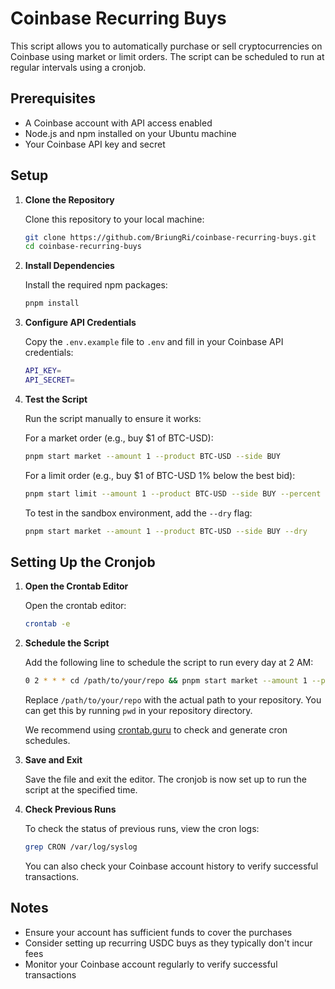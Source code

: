 # Coinbase Recurring Buys

This script allows you to automatically purchase or sell cryptocurrencies on Coinbase using market or limit orders. The script can be scheduled to run at regular intervals using a cronjob.

## Prerequisites

- A Coinbase account with API access enabled
- Node.js and npm installed on your Ubuntu machine
- Your Coinbase API key and secret

## Setup

1. **Clone the Repository**

   Clone this repository to your local machine:

   ```bash
   git clone https://github.com/BriungRi/coinbase-recurring-buys.git
   cd coinbase-recurring-buys
   ```

2. **Install Dependencies**

   Install the required npm packages:

   ```bash
   pnpm install
   ```

3. **Configure API Credentials**

   Copy the `.env.example` file to `.env` and fill in your Coinbase API credentials:

   ```bash
   API_KEY=
   API_SECRET=
   ```

4. **Test the Script**

   Run the script manually to ensure it works:

   For a market order (e.g., buy $1 of BTC-USD):

   ```bash
   pnpm start market --amount 1 --product BTC-USD --side BUY
   ```

   For a limit order (e.g., buy $1 of BTC-USD 1% below the best bid):

   ```bash
   pnpm start limit --amount 1 --product BTC-USD --side BUY --percent 1
   ```

   To test in the sandbox environment, add the `--dry` flag:

   ```bash
   pnpm start market --amount 1 --product BTC-USD --side BUY --dry
   ```

## Setting Up the Cronjob

1. **Open the Crontab Editor**

   Open the crontab editor:

   ```bash
   crontab -e
   ```

2. **Schedule the Script**

   Add the following line to schedule the script to run every day at 2 AM:

   ```bash
   0 2 * * * cd /path/to/your/repo && pnpm start market --amount 1 --product BTC-USD --side BUY
   ```

   Replace `/path/to/your/repo` with the actual path to your repository. You can get this by running `pwd` in your repository directory.

   We recommend using [crontab.guru](https://crontab.guru/) to check and generate cron schedules.

3. **Save and Exit**

   Save the file and exit the editor. The cronjob is now set up to run the script at the specified time.

4. **Check Previous Runs**

   To check the status of previous runs, view the cron logs:

   ```bash
   grep CRON /var/log/syslog
   ```

   You can also check your Coinbase account history to verify successful transactions.

## Notes

- Ensure your account has sufficient funds to cover the purchases
- Consider setting up recurring USDC buys as they typically don't incur fees
- Monitor your Coinbase account regularly to verify successful transactions
